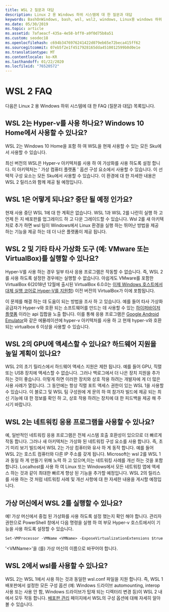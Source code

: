 ```yaml
---
title: WSL 2 질문과 대답
description: Linux 2 용 Windows 하위 시스템에 대 한 질문과 대답
keywords: BashOnWindows, bash, wsl, wsl2, windows, Linux용 windows 하위 시스템, windowssubsystem, ubuntu, debian, suse, windows 10, 설치
ms.date: 05/30/2019
ms.topic: article
ms.assetid: 7afaeacf-435a-4e58-bff0-a9f0d75b8a51
ms.custom: seodec18
ms.openlocfilehash: c694b3476976241422d079eb65e72beca415ff62
ms.sourcegitcommit: 07eb5f2e1f4517928165dda4510012599b0d0e1e
ms.translationtype: MT
ms.contentlocale: ko-KR
ms.lasthandoff: 01/22/2020
ms.locfileid: "76520572"
---
```

# <a name="wsl-2-faq"></a>WSL 2 FAQ

다음은 Linux 2 용 Windows 하위 시스템에 대 한 FAQ (질문과 대답) 목록입니다.

## <a name="does-wsl-2-use-hyper-v-will-it-be-available-on-windows-10-home"></a>WSL 2는 Hyper-v를 사용 하나요? Windows 10 Home에서 사용할 수 있나요?

WSL 2는 Windows 10 Home을 포함 하 여 WSL을 현재 사용할 수 있는 모든 Sku에서 사용할 수 있습니다.

최신 버전의 WSL은 Hyper-v 아키텍처를 사용 하 여 가상화를 사용 하도록 설정 합니다. 이 아키텍처는 ' 가상 컴퓨터 플랫폼 ' 옵션 구성 요소에서 사용할 수 있습니다. 이 선택적 구성 요소는 모든 Sku에서 사용할 수 있습니다. 이 환경에 대 한 자세한 내용은 WSL 2 릴리스와 함께 제공 될 예정입니다.

## <a name="what-will-happen-to-wsl-1-will-it-be-abandoned"></a>WSL 1은 어떻게 되나요? 중단 될 예정 인가요?

현재 사용 중단 WSL 1에 대 한 계획은 없습니다. WSL 1과 WSL 2를 나란히 실행 하 고 언제 든 지 배포판를 업그레이드 하 고 다운 그레이드할 수 있습니다. Wsl 2를 새 아키텍처로 추가 하면 wsl 팀이 Windows에서 Linux 환경을 실행 하는 뛰어난 방법을 제공 하는 기능을 제공 하는 데 더 나은 플랫폼이 제공 됩니다.

## <a name="will-i-be-able-to-run-wsl-2-and-other-3rd-party-virtualization-tools-such-as-vmware-or-virtualbox"></a>WSL 2 및 기타 타사 가상화 도구 (예: VMware 또는 VirtualBox)를 실행할 수 있나요?

Hyper-V를 사용 하는 경우 일부 타사 응용 프로그램은 작동할 수 없습니다. 즉, WSL 2를 사용 하도록 설정한 경우에는 실행할 수 없습니다. 아쉽게도 VMware를 포함한 VirtualBox 6(2018년 12월에 출시된 VirtualBox 6.0.0는 [이제 Windows 호스트에서 대체 실행 코어로 Hyper-V를 지원함][1]) 이전 버전의 VirtualBox가 이에 포함됩니다.

이 문제를 해결 하는 데 도움이 되는 방법을 조사 하 고 있습니다. 예를 들어 타사 가상화 공급자가 Hyper-v와 호환 되는 소프트웨어를 만드는 데 사용할 수 있는 [하이퍼바이저 플랫폼][2] 이라는 api 집합을 노출 합니다. 이를 통해 응용 프로그램은 [Google Android Emulator][3]와 같은 에뮬레이션에 hyper-v 아키텍처를 사용 하 고 현재 hyper-v와 호환 되는 virtualbox 6 이상을 사용할 수 있습니다.

## <a name="can-i-access-the-gpu-in-wsl-2-are-there-plans-to-increase-hardware-support"></a>WSL 2의 GPU에 액세스할 수 있나요? 하드웨어 지원을 높일 계획이 있나요?

WSL 2의 초기 릴리스에서 하드웨어 액세스 지원은 제한 됩니다. 예를 들어 GPU, 직렬 또는 USB 장치에 액세스할 수 없습니다. 그러나 백로그에서 더 나은 장치 지원을 추가 하는 것이 좋습니다. 이렇게 하면 이러한 장치와 상호 작용 하려는 개발자에 게 더 많은 사용 사례가 열립니다. 그 동안에는 항상 직렬 포트 액세스 권한이 있는 WSL 1을 사용할 수 있습니다. 이 블로그 및 WSL 팀 구성원에 게 문의 하 여 참가자 빌드에 제공 되는 최신 기능에 대 한 정보를 확인 하 고, 상호 작용 하려는 장치에 대 한 피드백을 제공 해 주시기 바랍니다.

## <a name="will-wsl-2-be-able-to-use-networking-applications"></a>WSL 2는 네트워킹 응용 프로그램을 사용할 수 있나요?

예, 일반적인 네트워킹 응용 프로그램은 전체 시스템 호출 호환성이 있으므로 더 빠르게 작동 합니다. 그러나 새 아키텍처는 가상화 된 네트워킹 구성 요소를 사용 합니다. 즉, 초기 미리 보기 빌드에서 WSL 2는 가상 컴퓨터와 유사 하 게 동작 합니다. 예를 들어 WSL 2는 호스트 컴퓨터와 다른 IP 주소를 갖게 됩니다. Microsoft는 wsl 2를 WSL 1과 동일 하 게 만들기 위해 노력 하 고 있으며,이는 네트워킹 사례를 개선 하는 것을 포함 합니다. Localhost를 사용 하 여 Linux 또는 Windows에서 모든 네트워킹 앱에 액세스 하는 것과 같이 최대한 빠르게 향상 된 기능을 추가할 예정입니다. WSL 2의 릴리스를 사용 하는 것 처럼 네트워킹 사례 및 개선 사항에 대 한 자세한 내용을 게시할 예정입니다.

## <a name="can-i-run-wsl-2-in-a-virtual-machine"></a>가상 머신에서 WSL 2를 실행할 수 있나요?

예! 가상 머신에서 중첩 된 가상화를 사용 하도록 설정 했는지 확인 해야 합니다. 관리자 권한으로 PowerShell 창에서 다음 명령을 실행 하 여 부모 Hyper-v 호스트에서이 기능을 사용 하도록 설정할 수 있습니다.

`Set-VMProcessor -VMName <VMName> -ExposeVirtualizationExtensions $true`

'&lt;VMName&gt;'을 (를) 가상 머신의 이름으로 바꾸어야 합니다.

## <a name="can-i-use-wslconf-in-wsl-2"></a>WSL 2에서 wsl를 사용할 수 있나요?

WSL 2는 WSL 1에서 사용 하는 것과 동일한 wsl.conf 파일을 지원 합니다. 즉, WSL 1 배포판에서 설정한 모든 구성 옵션 (예: Windows 드라이브 automounting, interop 사용 또는 사용 안 함, Windows 드라이브가 탑재 되는 디렉터리 변경 등)이 WSL 2 내에서 모두 작동 합니다. [배포판 관리](./wsl-config.md) 페이지에서 WSL의 구성 옵션에 대해 자세히 알아볼 수 있습니다. 

 [1]: https://www.virtualbox.org/wiki/Changelog-6.0
 [2]: https://docs.microsoft.com/en-us/virtualization/api/
 [3]: https://devblogs.microsoft.com/visualstudio/hyper-v-android-emulator-support/
